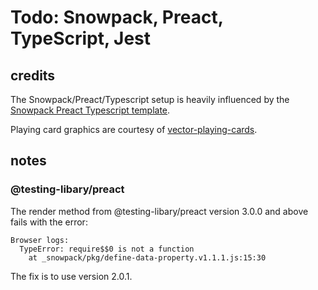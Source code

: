 # Todo: Snowpack, Preact, TypeScript, Jest

## credits
The Snowpack/Preact/Typescript setup is heavily influenced by the [Snowpack Preact Typescript template](https://github.com/FredKSchott/snowpack/tree/main/create-snowpack-app/app-template-preact-typescript).

Playing card graphics are courtesy of [vector-playing-cards](https://code.google.com/archive/p/vector-playing-cards/).

## notes

### @testing-libary/preact
The render method from @testing-libary/preact version 3.0.0 and above fails with the error:
```
Browser logs:
  TypeError: require$$0 is not a function
    at _snowpack/pkg/define-data-property.v1.1.1.js:15:30
```
The fix is to use version 2.0.1.
